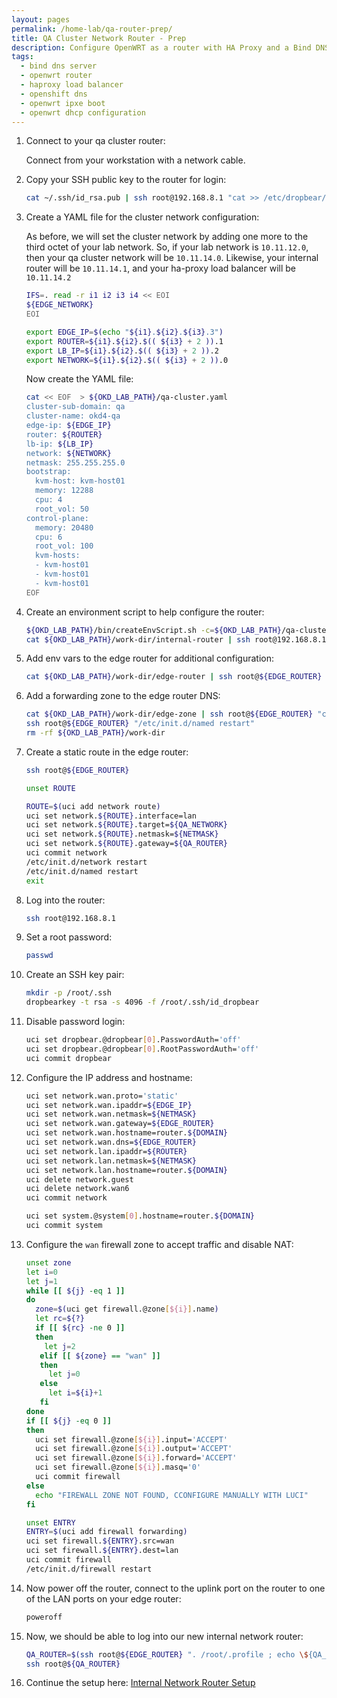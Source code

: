 ```yaml
---
layout: pages
permalink: /home-lab/qa-router-prep/
title: QA Cluster Network Router - Prep
description: Configure OpenWRT as a router with HA Proxy and a Bind DNS Server
tags:
  - bind dns server
  - openwrt router
  - haproxy load balancer
  - openshift dns
  - openwrt ipxe boot
  - openwrt dhcp configuration
---
```

1. Connect to your qa cluster router:

    Connect from your workstation with a network cable.

1. Copy your SSH public key to the router for login:

    ```bash
    cat ~/.ssh/id_rsa.pub | ssh root@192.168.8.1 "cat >> /etc/dropbear/authorized_keys"
    ```

1. Create a YAML file for the cluster network configuration:

   As before, we will set the cluster network by adding one more to the third octet of your lab network.  So, if your lab network is `10.11.12.0`, then your qa cluster network will be `10.11.14.0`.  Likewise, your internal router will be `10.11.14.1`, and your ha-proxy load balancer will be `10.11.14.2`

   ```bash
   IFS=. read -r i1 i2 i3 i4 << EOI
   ${EDGE_NETWORK}
   EOI

   export EDGE_IP=$(echo "${i1}.${i2}.${i3}.3")
   export ROUTER=${i1}.${i2}.$(( ${i3} + 2 )).1
   export LB_IP=${i1}.${i2}.$(( ${i3} + 2 )).2
   export NETWORK=${i1}.${i2}.$(( ${i3} + 2 )).0
   ```

   Now create the YAML file:

   ```bash
   cat << EOF  > ${OKD_LAB_PATH}/qa-cluster.yaml
   cluster-sub-domain: qa
   cluster-name: okd4-qa
   edge-ip: ${EDGE_IP}
   router: ${ROUTER}
   lb-ip: ${LB_IP}
   network: ${NETWORK}
   netmask: 255.255.255.0
   bootstrap:
     kvm-host: kvm-host01
     memory: 12288
     cpu: 4
     root_vol: 50
   control-plane:
     memory: 20480
     cpu: 6
     root_vol: 100
     kvm-hosts:
     - kvm-host01
     - kvm-host01
     - kvm-host01
   EOF
   ```

1. Create an environment script to help configure the router:

   ```bash
   ${OKD_LAB_PATH}/bin/createEnvScript.sh -c=${OKD_LAB_PATH}/qa-cluster.yaml
   cat ${OKD_LAB_PATH}/work-dir/internal-router | ssh root@192.168.8.1 "cat >> /root/.profile"
   ```

1. Add env vars to the edge router for additional configuration:

   ```bash
   cat ${OKD_LAB_PATH}/work-dir/edge-router | ssh root@${EDGE_ROUTER} "cat >> /root/.profile"
   ```

1. Add a forwarding zone to the edge router DNS:

   ```bash
   cat ${OKD_LAB_PATH}/work-dir/edge-zone | ssh root@${EDGE_ROUTER} "cat >> /etc/bind/named.conf"
   ssh root@${EDGE_ROUTER} "/etc/init.d/named restart"
   rm -rf ${OKD_LAB_PATH}/work-dir
   ```

1. Create a static route in the edge router:

   ```bash
   ssh root@${EDGE_ROUTER}

   unset ROUTE
   
   ROUTE=$(uci add network route)
   uci set network.${ROUTE}.interface=lan
   uci set network.${ROUTE}.target=${QA_NETWORK}
   uci set network.${ROUTE}.netmask=${NETMASK}
   uci set network.${ROUTE}.gateway=${QA_ROUTER}
   uci commit network
   /etc/init.d/network restart
   /etc/init.d/named restart
   exit
   ```

1. Log into the router:

    ```bash
    ssh root@192.168.8.1
    ```

1. Set a root password:

    ```bash
    passwd
    ```

1. Create an SSH key pair:

   ```bash
   mkdir -p /root/.ssh
   dropbearkey -t rsa -s 4096 -f /root/.ssh/id_dropbear
   ```

1. Disable password login:

   ```bash
   uci set dropbear.@dropbear[0].PasswordAuth='off'
   uci set dropbear.@dropbear[0].RootPasswordAuth='off'
   uci commit dropbear
   ```

1. Configure the IP address and hostname:

   ```bash
   uci set network.wan.proto='static'
   uci set network.wan.ipaddr=${EDGE_IP}
   uci set network.wan.netmask=${NETMASK}
   uci set network.wan.gateway=${EDGE_ROUTER}
   uci set network.wan.hostname=router.${DOMAIN}
   uci set network.wan.dns=${EDGE_ROUTER}
   uci set network.lan.ipaddr=${ROUTER}
   uci set network.lan.netmask=${NETMASK}
   uci set network.lan.hostname=router.${DOMAIN}
   uci delete network.guest
   uci delete network.wan6
   uci commit network

   uci set system.@system[0].hostname=router.${DOMAIN}
   uci commit system
   ```

1. Configure the `wan` firewall zone to accept traffic and disable NAT:

   ```bash
   unset zone
   let i=0
   let j=1
   while [[ ${j} -eq 1 ]]
   do
     zone=$(uci get firewall.@zone[${i}].name)
     let rc=${?}
     if [[ ${rc} -ne 0 ]]
     then
       let j=2
      elif [[ ${zone} == "wan" ]]
      then
        let j=0
      else
        let i=${i}+1
      fi
   done
   if [[ ${j} -eq 0 ]]
   then
     uci set firewall.@zone[${i}].input='ACCEPT'
     uci set firewall.@zone[${i}].output='ACCEPT'
     uci set firewall.@zone[${i}].forward='ACCEPT'
     uci set firewall.@zone[${i}].masq='0'
     uci commit firewall
   else
     echo "FIREWALL ZONE NOT FOUND, CCONFIGURE MANUALLY WITH LUCI"
   fi

   unset ENTRY
   ENTRY=$(uci add firewall forwarding)
   uci set firewall.${ENTRY}.src=wan
   uci set firewall.${ENTRY}.dest=lan
   uci commit firewall
   /etc/init.d/firewall restart
   ```

1. Now power off the router, connect to the uplink port on the router to one of the LAN ports on your edge router:

   ```bash
   poweroff
   ```

1. Now, we should be able to log into our new internal network router:

   ```bash
   QA_ROUTER=$(ssh root@${EDGE_ROUTER} ". /root/.profile ; echo \${QA_ROUTER}")
   ssh root@${QA_ROUTER}
   ```

1. Continue the setup here: [Internal Network Router Setup](/home-lab/internal-router/)
